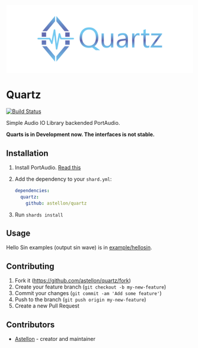 <p align="center"><img src="/logo/logotype-horizontal.png"></p>

# Quartz

[![Build Status](https://travis-ci.org/astellon/quartz.svg?branch=master)](https://travis-ci.org/astellon/quartz)

Simple Audio IO Library backended PortAudio.

**Quarts is in Development now. The interfaces is not stable.**

## Installation

1. Install PortAudio. [Read this](http://portaudio.com/docs/v19-doxydocs/tutorial_start.html)

2. Add the dependency to your `shard.yml`:

   ```yaml
   dependencies:
     quartz:
       github: astellon/quartz
   ```

3. Run `shards install`

## Usage

Hello Sin examples (output sin wave) is in [example/hellosin](https://github.com/astellon/quartz).

## Contributing

1. Fork it (<https://github.com/astellon/quartz/fork>)
2. Create your feature branch (`git checkout -b my-new-feature`)
3. Commit your changes (`git commit -am 'Add some feature'`)
4. Push to the branch (`git push origin my-new-feature`)
5. Create a new Pull Request

## Contributors

- [Astellon](https://github.com/astellon) - creator and maintainer
